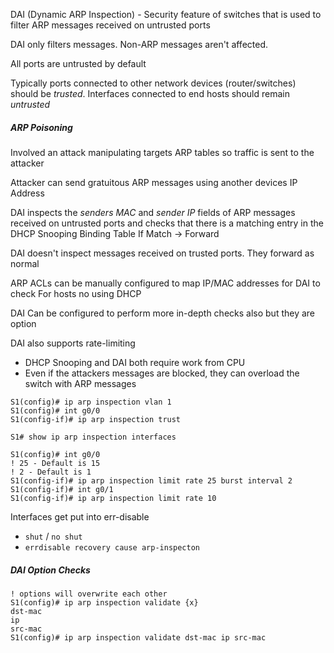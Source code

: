 
DAI (Dynamic ARP Inspection) - Security feature of switches that is used to filter ARP messages received on untrusted ports

DAI only filters messages.  Non-ARP messages aren't affected.

All ports are untrusted by default

Typically ports connected to other network devices (router/switches) should be *trusted*.  Interfaces connected to end hosts should remain *untrusted*

##### ARP Poisoning

Involved an attack manipulating targets ARP tables so traffic is sent to the attacker

Attacker can send gratuitous ARP messages using another devices IP Address

DAI inspects the *senders MAC* and *sender IP* fields of ARP messages received on untrusted ports and checks that there is a matching entry in the DHCP Snooping Binding Table
	If Match -> Forward

DAI doesn't inspect messages received on trusted ports.  They forward as normal

ARP ACLs can be manually configured to map IP/MAC addresses for DAI to check
	For hosts no using DHCP

DAI Can be configured to perform more in-depth checks also but they are option

DAI also supports rate-limiting
- DHCP Snooping and DAI both require work from CPU
- Even if the attackers messages are blocked, they can overload the switch with ARP messages

```
S1(config)# ip arp inspection vlan 1
S1(config)# int g0/0
S1(config-if)# ip arp inspection trust
```

```
S1# show ip arp inspection interfaces
```

```
S1(config)# int g0/0
! 25 - Default is 15
! 2 - Default is 1
S1(config-if)# ip arp inspection limit rate 25 burst interval 2
S1(config-if)# int g0/1
S1(config-if)# ip arp inspection limit rate 10
```

Interfaces get put into err-disable
- `shut` / `no shut`
- `errdisable recovery cause arp-inspecton`


##### DAI Option Checks

```
! options will overwrite each other
S1(config)# ip arp inspection validate {x}
dst-mac
ip
src-mac
S1(config)# ip arp inspection validate dst-mac ip src-mac
```









